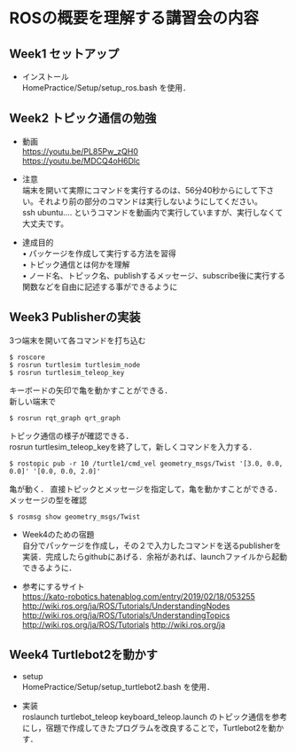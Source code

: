 ROSの概要を理解する講習会の内容
===

## Week1 セットアップ  
- インストール  
HomePractice/Setup/setup_ros.bash を使用．

## Week2 トピック通信の勉強 

- 動画  
https://youtu.be/PL85Pw_zQH0  
https://youtu.be/MDCQ4oH6Dlc  

- 注意  
端末を開いて実際にコマンドを実行するのは、56分40秒からにして下さい。それより前の部分のコマンドは実行しないようにしてください。  
ssh ubuntu.... というコマンドを動画内で実行していますが、実行しなくて大丈夫です。

- 達成目的  
• パッケージを作成して実行する方法を習得  
• トピック通信とは何かを理解  
• ノード名、トピック名、publishするメッセージ、subscribe後に実行する関数などを自由に記述する事ができるように

## Week3 Publisherの実装  
3つ端末を開いて各コマンドを打ち込む  
```
$ roscore
$ rosrun turtlesim turtlesim_node
$ rosrun turtlesim_teleop_key
```
キーボードの矢印で亀を動かすことができる．  
新しい端末で
```
$ rosrun rqt_graph qrt_graph
```
トピック通信の様子が確認できる．  
rosrun turtlesim_teleop_keyを終了して，新しくコマンドを入力する．
```
$ rostopic pub -r 10 /turtle1/cmd_vel geometry_msgs/Twist '[3.0, 0.0, 0.0]' '[0.0, 0.0, 2.0]'
```
亀が動く．
直接トピックとメッセージを指定して，亀を動かすことができる．  
メッセージの型を確認
```
$ rosmsg show geometry_msgs/Twist
```

- Week4のための宿題  
自分でパッケージを作成し，その２で入力したコマンドを送るpublisherを実装．完成したらgithubにあげる．余裕があれば、launchファイルから起動できるように．  

- 参考にするサイト  
https://kato-robotics.hatenablog.com/entry/2019/02/18/053255
http://wiki.ros.org/ja/ROS/Tutorials/UnderstandingNodes
http://wiki.ros.org/ja/ROS/Tutorials/UnderstandingTopics
http://wiki.ros.org/ja/ROS/Tutorials
http://wiki.ros.org/ja

## Week4 Turtlebot2を動かす

- setup  
HomePractice/Setup/setup_turtlebot2.bash を使用．

- 実装  
roslaunch turtlebot_teleop keyboard_teleop.launch のトピック通信を参考にし，宿題で作成してきたプログラムを改良することで，Turtlebot2を動かす．


